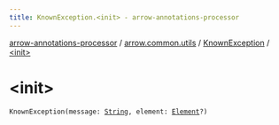 ```yaml
---
title: KnownException.<init> - arrow-annotations-processor
---
```


[arrow-annotations-processor](../../index.html) / [arrow.common.utils](../index.html) / [KnownException](index.html) / [&lt;init&gt;](./-init-.html)

# &lt;init&gt;

`KnownException(message: `[`String`](https://kotlinlang.org/api/latest/jvm/stdlib/kotlin/-string/index.html)`, element: `[`Element`](http://docs.oracle.com/javase/6/docs/api/javax/lang/model/element/Element.html)`?)`